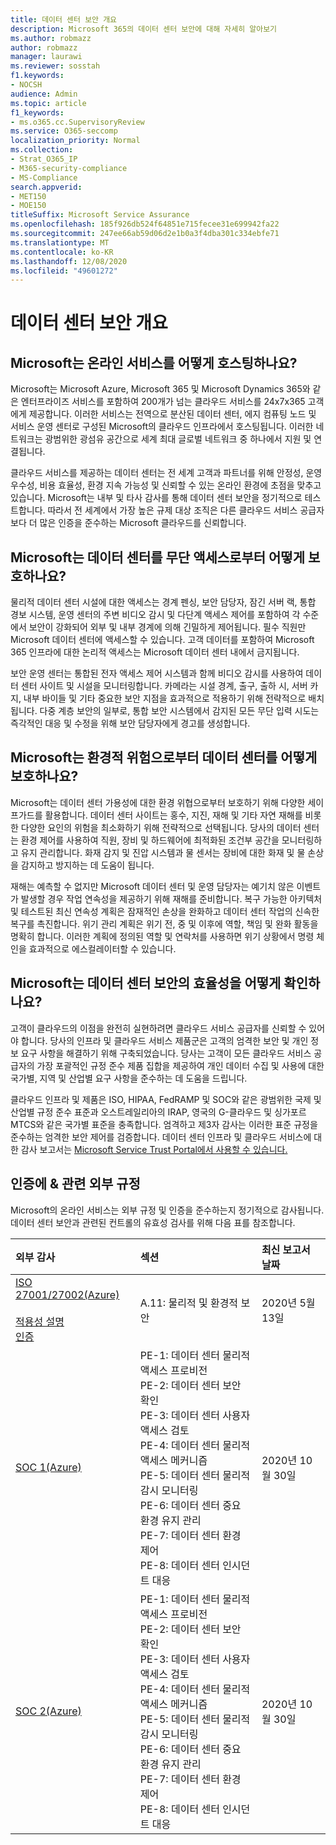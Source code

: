 ```yaml
---
title: 데이터 센터 보안 개요
description: Microsoft 365의 데이터 센터 보안에 대해 자세히 알아보기
ms.author: robmazz
author: robmazz
manager: laurawi
ms.reviewer: sosstah
f1.keywords:
- NOCSH
audience: Admin
ms.topic: article
f1_keywords:
- ms.o365.cc.SupervisoryReview
ms.service: O365-seccomp
localization_priority: Normal
ms.collection:
- Strat_O365_IP
- M365-security-compliance
- MS-Compliance
search.appverid:
- MET150
- MOE150
titleSuffix: Microsoft Service Assurance
ms.openlocfilehash: 185f926db524f64851e715fecee31e699942fa22
ms.sourcegitcommit: 247ee66ab59d06d2e1b0a3f4dba301c334ebfe71
ms.translationtype: MT
ms.contentlocale: ko-KR
ms.lasthandoff: 12/08/2020
ms.locfileid: "49601272"
---
```

# <a name="datacenter-security-overview"></a>데이터 센터 보안 개요

## <a name="how-does-microsoft-host-its-online-services"></a>Microsoft는 온라인 서비스를 어떻게 호스팅하나요?

Microsoft는 Microsoft Azure, Microsoft 365 및 Microsoft Dynamics 365와 같은 엔터프라이즈 서비스를 포함하여 200개가 넘는 클라우드 서비스를 24x7x365 고객에게 제공합니다. 이러한 서비스는 전역으로 분산된 데이터 센터, 에지 컴퓨팅 노드 및 서비스 운영 센터로 구성된 Microsoft의 클라우드 인프라에서 호스팅됩니다. 이러한 네트워크는 광범위한 광섬유 공간으로 세계 최대 글로벌 네트워크 중 하나에서 지원 및 연결됩니다.

클라우드 서비스를 제공하는 데이터 센터는 전 세계 고객과 파트너를 위해 안정성, 운영 우수성, 비용 효율성, 환경 지속 가능성 및 신뢰할 수 있는 온라인 환경에 초점을 맞추고 있습니다. Microsoft는 내부 및 타사 감사를 통해 데이터 센터 보안을 정기적으로 테스트합니다. 따라서 전 세계에서 가장 높은 규제 대상 조직은 다른 클라우드 서비스 공급자보다 더 많은 인증을 준수하는 Microsoft 클라우드를 신뢰합니다.

## <a name="how-does-microsoft-protect-its-datacenters-from-unauthorized-access"></a>Microsoft는 데이터 센터를 무단 액세스로부터 어떻게 보호하나요?

물리적 데이터 센터 시설에 대한 액세스는 경계 펜싱, 보안 담당자, 잠긴 서버 랙, 통합 경보 시스템, 운영 센터의 주변 비디오 감시 및 다단계 액세스 제어를 포함하여 각 수준에서 보안이 강화되어 외부 및 내부 경계에 의해 긴밀하게 제어됩니다. 필수 직원만 Microsoft 데이터 센터에 액세스할 수 있습니다. 고객 데이터를 포함하여 Microsoft 365 인프라에 대한 논리적 액세스는 Microsoft 데이터 센터 내에서 금지됩니다.

보안 운영 센터는 통합된 전자 액세스 제어 시스템과 함께 비디오 감시를 사용하여 데이터 센터 사이트 및 시설을 모니터링합니다. 카메라는 시설 경계, 출구, 출하 시, 서버 카지, 내부 바이들 및 기타 중요한 보안 지점을 효과적으로 적용하기 위해 전략적으로 배치됩니다. 다중 계층 보안의 일부로, 통합 보안 시스템에서 감지된 모든 무단 입력 시도는 즉각적인 대응 및 수정을 위해 보안 담당자에게 경고를 생성합니다.

## <a name="how-does-microsoft-protect-its-datacenters-from-environmental-hazards"></a>Microsoft는 환경적 위험으로부터 데이터 센터를 어떻게 보호하나요?

Microsoft는 데이터 센터 가용성에 대한 환경 위협으로부터 보호하기 위해 다양한 세이프가드를 활용합니다. 데이터 센터 사이트는 홍수, 지진, 재해 및 기타 자연 재해를 비롯한 다양한 요인의 위험을 최소화하기 위해 전략적으로 선택됩니다. 당사의 데이터 센터는 환경 제어를 사용하여 직원, 장비 및 하드웨어에 최적화된 조건부 공간을 모니터링하고 유지 관리합니다. 화재 감지 및 진압 시스템과 물 센서는 장비에 대한 화재 및 물 손상을 감지하고 방지하는 데 도움이 됩니다.

재해는 예측할 수 없지만 Microsoft 데이터 센터 및 운영 담당자는 예기치 않은 이벤트가 발생할 경우 작업 연속성을 제공하기 위해 재해를 준비합니다. 복구 가능한 아키텍처 및 테스트된 최신 연속성 계획은 잠재적인 손상을 완화하고 데이터 센터 작업의 신속한 복구를 촉진합니다. 위기 관리 계획은 위기 전, 중 및 이후에 역할, 책임 및 완화 활동을 명확히 합니다. 이러한 계획에 정의된 역할 및 연락처를 사용하면 위기 상황에서 명령 체인을 효과적으로 에스컬레이터할 수 있습니다.

## <a name="how-does-microsoft-verify-the-effectiveness-of-datacenter-security"></a>Microsoft는 데이터 센터 보안의 효율성을 어떻게 확인하나요?

고객이 클라우드의 이점을 완전히 실현하려면 클라우드 서비스 공급자를 신뢰할 수 있어야 합니다. 당사의 인프라 및 클라우드 서비스 제품군은 고객의 엄격한 보안 및 개인 정보 요구 사항을 해결하기 위해 구축되었습니다. 당사는 고객이 모든 클라우드 서비스 공급자의 가장 포괄적인 규정 준수 제품 집합을 제공하여 개인 데이터 수집 및 사용에 대한 국가별, 지역 및 산업별 요구 사항을 준수하는 데 도움을 드립니다.

클라우드 인프라 및 제품은 ISO, HIPAA, FedRAMP 및 SOC와 같은 광범위한 국제 및 산업별 규정 준수 표준과 오스트레일리아의 IRAP, 영국의 G-클라우드 및 싱가포르 MTCS와 같은 국가별 표준을 충족합니다. 엄격하고 제3자 감사는 이러한 표준 규정을 준수하는 엄격한 보안 제어를 검증합니다. 데이터 센터 인프라 및 클라우드 서비스에 대한 감사 보고서는 [Microsoft Service Trust Portal에서 사용할 수 있습니다.](https://servicetrust.microsoft.com/)

## <a name="related-external-regulations--certifications"></a>인증에 & 관련 외부 규정

Microsoft의 온라인 서비스는 외부 규정 및 인증을 준수하는지 정기적으로 감사됩니다. 데이터 센터 보안과 관련된 컨트롤의 유효성 검사를 위해 다음 표를 참조합니다.

| **외부 감사** | **섹션** | **최신 보고서 날짜** |
|:--------------------|:------------|:-----------------------|  
| [ISO 27001/27002(Azure)](https://servicetrust.microsoft.com/ViewPage/MSComplianceGuideV3?command=Download&downloadType=Document&downloadId=3383676c-b365-4288-a3c0-086ed8d737e3&tab=7027ead0-3d6b-11e9-b9e1-290b1eb4cdeb&docTab=7027ead0-3d6b-11e9-b9e1-290b1eb4cdeb_ISO_Reports) <br><br> [적용성 설명](https://servicetrust.microsoft.com/ViewPage/MSComplianceGuideV3?command=Download&downloadType=Document&downloadId=00af6c3e-7f3e-4e0d-8b0e-79f45ef2cef1&tab=7027ead0-3d6b-11e9-b9e1-290b1eb4cdeb&docTab=7027ead0-3d6b-11e9-b9e1-290b1eb4cdeb_ISO_Reports) <br> [인증](https://servicetrust.microsoft.com/ViewPage/MSComplianceGuideV3?command=Download&downloadType=Document&downloadId=4e5d7afb-2cee-4704-95cc-bb8c95a8e52a&tab=7027ead0-3d6b-11e9-b9e1-290b1eb4cdeb&docTab=7027ead0-3d6b-11e9-b9e1-290b1eb4cdeb_ISO_Reports) | A.11: 물리적 및 환경적 보안 | 2020년 5월 13일 |
| [SOC 1(Azure)](https://servicetrust.microsoft.com/ViewPage/MSComplianceGuideV3?command=Download&downloadType=Document&downloadId=66043614-5628-4e26-83be-057eb3bb026c&tab=7027ead0-3d6b-11e9-b9e1-290b1eb4cdeb&docTab=7027ead0-3d6b-11e9-b9e1-290b1eb4cdeb_SOC_%2F_SSAE_16_Reports) | PE-1: 데이터 센터 물리적 액세스 프로비전 <br> PE-2: 데이터 센터 보안 확인 <br> PE-3: 데이터 센터 사용자 액세스 검토 <br> PE-4: 데이터 센터 물리적 액세스 메커니즘 <br> PE-5: 데이터 센터 물리적 감시 모니터링 <br> PE-6: 데이터 센터 중요 환경 유지 관리 <br> PE-7: 데이터 센터 환경 제어 <br> PE-8: 데이터 센터 인시던트 대응 | 2020년 10월 30일 |
| [SOC 2(Azure)](https://servicetrust.microsoft.com/ViewPage/MSComplianceGuideV3?command=Download&downloadType=Document&downloadId=ce5bfbea-3514-40ae-a8a6-3617106a0b56&tab=7027ead0-3d6b-11e9-b9e1-290b1eb4cdeb&docTab=7027ead0-3d6b-11e9-b9e1-290b1eb4cdeb_SOC_%2F_SSAE_16_Reports) | PE-1: 데이터 센터 물리적 액세스 프로비전 <br> PE-2: 데이터 센터 보안 확인 <br> PE-3: 데이터 센터 사용자 액세스 검토 <br> PE-4: 데이터 센터 물리적 액세스 메커니즘 <br> PE-5: 데이터 센터 물리적 감시 모니터링 <br> PE-6: 데이터 센터 중요 환경 유지 관리 <br> PE-7: 데이터 센터 환경 제어 <br> PE-8: 데이터 센터 인시던트 대응 | 2020년 10월 30일 |
